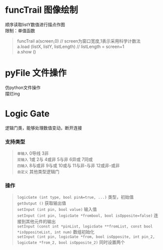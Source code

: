 # **funcTrail 图像绘制**
顺序读取listY数值进行描点作图\
限制：单值函数
> funcTrail a(screen,0) // screen为窗口宽度,1表示采用科学计数法\
> a.load (listX, listY, listLength) // listLength = screen+1 \
> a.show ()
# **pyFile 文件操作**
仿python文件操作\
摆烂ing
# **Logic Gate**
逻辑门类，能够处理数值变动，断开连接
### 支持类型
> ``单输入`` 0导线 3非\
> ``双输入`` 1或 2与 4或非 5与非 6异或 7同或\
> ``四输入`` 8与或非 9与或 10或与 11与非-与非 12或非-或非\
> ``自定义`` 其他类型逻辑门
### 操作
>``logicGate (int type, bool pinA=true, ...)`` 类型，初始值\
>``getOutput ()`` 获取输出值\
>``setInput (int pin, bool value)`` 输入值\
>``setInput (int pin, logicGate *frombool, bool isOpposite=false)`` 连接到其他元件的输出\
>``setInput (const int *pinList, logicGate **fromList, const bool *isOppositeList, int num)`` 数组初始化\
>``setInput (int pin, logicGate *from, bool isOpposite, int pin_2, logicGate *from_2, bool isOpposite_2)`` 同时设置两个
